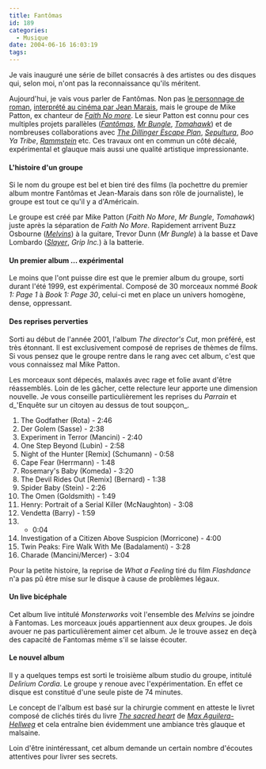 ```yaml
---
title: Fantômas
id: 189
categories:
  - Musique
date: 2004-06-16 16:03:19
tags:
---
```


Je vais inauguré une série de billet consacrés à des artistes ou des disques qui, selon moi, n'ont pas la reconnaissance qu'ils méritent.

Aujourd'hui, je vais vous parler de Fantômas. Non pas [le personnage de roman](http://perso.wanadoo.fr/fantomasfr/Fant007.htm "Fantômas"), [interprété au cinéma par Jean Marais](http://perso.wanadoo.fr/fantomasfr/Fant107.htm "Fantômas"), mais le groupe de Mike Patton, ex chanteur de _[Faith No more](http://www.fnm.com/ "Faith No More")_. Le sieur Patton est connu pour ces multiples projets parallèles (_[Fantômas](http://www.ipecac.com/fantomas.php "Fantômas")_, _[Mr Bungle](http://www.bunglefever.com/ "Bunglefever")_, _[Tomahawk](http://www.ipecac.com/bio.php?id=9 "Tomahawk")_) et de nombreuses collaborations avec _[The Dillinger Escape Plan](http://www.dillingerescapeplan.com/ "the Dillinger Compound")_, _[Sepultura](http://www.sepultura.com.br/ "SEPULTURA&nbsp;: Official website")_, _Boo Ya Tribe_, _[Rammstein](http://www.rammstein.com/ "Rammstein")_ etc. Ces travaux ont en commun un côté décalé, expérimental et glauque mais aussi une qualité artistique impressionante.

#### L'histoire d'un groupe

Si le nom du groupe est bel et bien tiré des films (la pochettre du premier album montre Fantômas et Jean-Marais dans son rôle de journaliste), le groupe est tout ce qu'il y a d'Américain.

Le groupe est créé par Mike Patton (_Faith No More_, _Mr Bungle_, _Tomahawk_) juste après la séparation de _Faith No More_. Rapidement arrivent Buzz Osbourne (_[Melvins](http://www.ipecac.com/bio.php?id=5 "Melvins")_) à la guitare, Trevor Dunn (_Mr Bungle_) à la basse et Dave Lombardo (_[Slayer](http://www.diabolus.net/ "S L A Y E R: Diabolus in Musica")_, _Grip Inc._) à la batterie.

#### Un premier album … expérimental

Le moins que l'ont puisse dire est que le premier album du groupe, sorti durant l'été 1999, est expérimental. Composé de 30 morceaux nommé _Book 1: Page 1_ à _Book 1: Page 30_, celui-ci met en place un univers homogène, dense, oppressant.

#### Des reprises perverties

Sorti au début de l'année 2001, l'album _The director's Cut_, mon préféré, est très étonnant. Il est exclusivement composé de reprises de thèmes de films. Si vous pensez que le groupe rentre dans le rang avec cet album, c'est que vous connaissez mal Mike Patton.

Les morceaux sont dépecés, malaxés avec rage et folie avant d'être réassemblés. Loin de les gâcher, cette relecture leur apporte une dimension nouvelle. Je vous conseille particulièrement les reprises du _Parrain_ et d_'Enquête sur un citoyen au dessus de tout soupçon_.

1.  The Godfather (Rota) - 2:46
2.  Der Golem (Sasse) - 2:38
3.  Experiment in Terror (Mancini) - 2:40
4.  One Step Beyond (Lubin) - 2:58
5.  Night of the Hunter [Remix] (Schumann) - 0:58
6.  Cape Fear (Herrmann) - 1:48
7.  Rosemary's Baby (Komeda) - 3:20
8.  The Devil Rides Out [Remix] (Bernard) - 1:38
9.  Spider Baby (Stein) - 2:26
10.  The Omen (Goldsmith) - 1:49
11.  Henry: Portrait of a Serial Killer (McNaughton) - 3:08
12.  Vendetta (Barry) - 1:59
13.  - 0:04
14.  Investigation of a Citizen Above Suspicion (Morricone) - 4:00
15.  Twin Peaks: Fire Walk With Me (Badalamenti) - 3:28
16.  Charade (Mancini/Mercer) - 3:04 

Pour la petite histoire, la reprise de _What a Feeling_ tiré du film _Flashdance_ n'a pas pû être mise sur le disque à cause de problèmes légaux.

#### Un live bicéphale

Cet album live intitulé _Monsterworks_ voit l'ensemble des _Melvins_ se joindre à Fantomas. Les morceaux joués appartiennent aux deux groupes. Je dois avouer ne pas particulièrement aimer cet album. Je le trouve assez en deçà des capacité de Fantomas même s'il se laisse écouter.

#### Le nouvel album

Il y a quelques temps est sorti le troisième album studio du groupe, intitulé _Delìrium Cordìa_. Le groupe y renoue avec l'expérimentation. En effet ce disque est constitué d'une seule piste de 74 minutes.

Le concept de l'album est basé sur la chirurgie comment en atteste le livret composé de clichés tirés du livre _[The sacred heart](http://www.amazon.com/exec/obidos/ASIN/0821223771/103-3898417-3660622 "The Sacred Heart: An Atlas of the Body Seen Through Invasive Surgery")_ de _[Max Aguilera-Hellweg](http://www.twbookmark.com/authors/6/600/ "Max Aguilera-Hellweg")_ et cela entraîne bien évidemment une ambiance très glauque et malsaine.

Loin d'être inintéressant, cet album demande un certain nombre d'écoutes attentives pour livrer ses secrets.